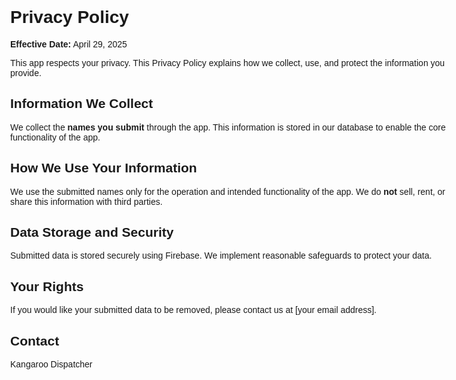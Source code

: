 <!DOCTYPE html>
<html lang="en">
<head>
  <meta charset="UTF-8" />
  <meta name="viewport" content="width=device-width, initial-scale=1.0"/>
  <title>Privacy Policy</title>
</head>
<body style="font-family:sans-serif; max-width:700px; margin:auto; padding:2rem;">
  <h1>Privacy Policy</h1>
  <p><strong>Effective Date:</strong> April 29, 2025</p>

  <p>This app respects your privacy. This Privacy Policy explains how we collect, use, and protect the information you provide.</p>

  <h2>Information We Collect</h2>
  <p>We collect the <strong>names you submit</strong> through the app. This information is stored in our database to enable the core functionality of the app.</p>

  <h2>How We Use Your Information</h2>
  <p>We use the submitted names only for the operation and intended functionality of the app. We do <strong>not</strong> sell, rent, or share this information with third parties.</p>

  <h2>Data Storage and Security</h2>
  <p>Submitted data is stored securely using Firebase. We implement reasonable safeguards to protect your data.</p>

  <h2>Your Rights</h2>
  <p>If you would like your submitted data to be removed, please contact us at [your email address].</p>

  <h2>Contact</h2>
  <p>
    Kangaroo Dispatcher<br/>
  </p>
</body>
</html>
